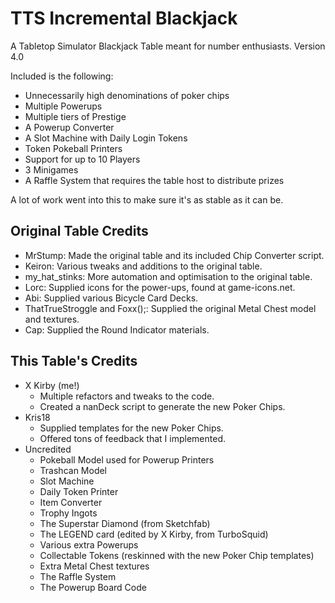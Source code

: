 # TTS Incremental Blackjack
 A Tabletop Simulator Blackjack Table meant for number enthusiasts.
 Version 4.0
 
 Included is the following:
 - Unnecessarily high denominations of poker chips
 - Multiple Powerups
 - Multiple tiers of Prestige
 - A Powerup Converter
 - A Slot Machine with Daily Login Tokens
 - Token Pokeball Printers
 - Support for up to 10 Players
 - 3 Minigames
 - A Raffle System that requires the table host to distribute prizes
 
 A lot of work went into this to make sure it's as stable as it can be.

## Original Table Credits
 - MrStump: Made the original table and its included Chip Converter script.
 - Keiron: Various tweaks and additions to the original table.
 - my_hat_stinks: More automation and optimisation to the original table.
 - Lorc: Supplied icons for the power-ups, found at game-icons.net.
 - Abi: Supplied various Bicycle Card Decks.
 - ThatTrueStroggle and Foxx();: Supplied the original Metal Chest model and textures.
 - Cap: Supplied the Round Indicator materials.

## This Table's Credits
 - X Kirby (me!)
   - Multiple refactors and tweaks to the code.
   - Created a nanDeck script to generate the new Poker Chips.
 - Kris18
   - Supplied templates for the new Poker Chips.
   - Offered tons of feedback that I implemented.
 - Uncredited
   - Pokeball Model used for Powerup Printers
   - Trashcan Model
   - Slot Machine
   - Daily Token Printer
   - Item Converter
   - Trophy Ingots
   - The Superstar Diamond (from Sketchfab)
   - The LEGEND card (edited by X Kirby, from TurboSquid)
   - Various extra Powerups
   - Collectable Tokens (reskinned with the new Poker Chip templates)
   - Extra Metal Chest textures
   - The Raffle System
   - The Powerup Board Code